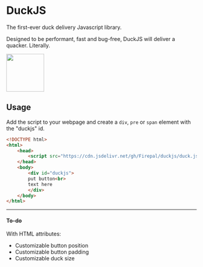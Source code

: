 # DuckJS
The first-ever duck delivery Javascript library.

Designed to be performant, fast and bug-free, DuckJS will deliver a quacker. Literally.

<img src="https://raw.githubusercontent.com/Firepal/duckjs/master/duck.png" width="100"></img>

## Usage
Add the script to your webpage and create a `div`, `pre` or `span` element with the "duckjs" id.
```html
<!DOCTYPE html>
<html>
	<head>
		<script src="https://cdn.jsdelivr.net/gh/Firepal/duckjs/duck.js"></script>
	</head>
	<body>
		<div id="duckjs">
		put button<br>
		text here
		</div>
	</body>
</html>
```
---

#### To-do
With HTML attributes:
* Customizable button position
* Customizable button padding
* Customizable duck size
